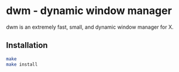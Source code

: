 dwm - dynamic window manager
============================
dwm is an extremely fast, small, and dynamic window manager for X.

## Installation

```bash
make
make install
```
